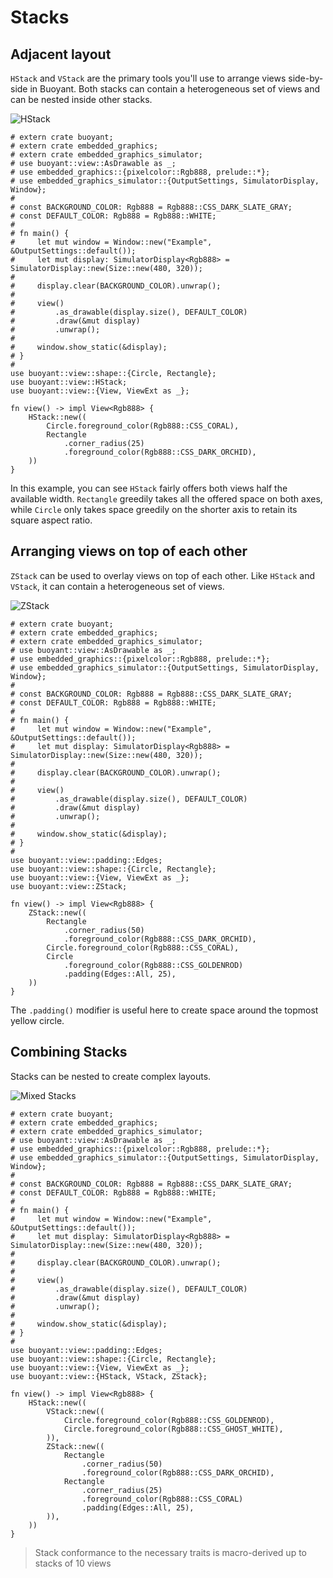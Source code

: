 # Stacks

## Adjacent layout

`HStack` and `VStack` are the primary tools you'll use to arrange views side-by-side in Buoyant.
Both stacks can contain a heterogeneous set of views and can be nested inside other stacks.

![HStack](./images/hstack.png)

```rust,no_run
# extern crate buoyant;
# extern crate embedded_graphics;
# extern crate embedded_graphics_simulator;
# use buoyant::view::AsDrawable as _;
# use embedded_graphics::{pixelcolor::Rgb888, prelude::*};
# use embedded_graphics_simulator::{OutputSettings, SimulatorDisplay, Window};
# 
# const BACKGROUND_COLOR: Rgb888 = Rgb888::CSS_DARK_SLATE_GRAY;
# const DEFAULT_COLOR: Rgb888 = Rgb888::WHITE;
# 
# fn main() {
#     let mut window = Window::new("Example", &OutputSettings::default());
#     let mut display: SimulatorDisplay<Rgb888> = SimulatorDisplay::new(Size::new(480, 320));
# 
#     display.clear(BACKGROUND_COLOR).unwrap();
# 
#     view()
#         .as_drawable(display.size(), DEFAULT_COLOR)
#         .draw(&mut display)
#         .unwrap();
# 
#     window.show_static(&display);
# }
# 
use buoyant::view::shape::{Circle, Rectangle};
use buoyant::view::HStack;
use buoyant::view::{View, ViewExt as _};

fn view() -> impl View<Rgb888> {
    HStack::new((
        Circle.foreground_color(Rgb888::CSS_CORAL),
        Rectangle
            .corner_radius(25)
            .foreground_color(Rgb888::CSS_DARK_ORCHID),
    ))
}
```

In this example, you can see ``HStack`` fairly offers both views half the available width.
``Rectangle`` greedily takes all the offered space on both axes, while ``Circle`` only takes
space greedily on the shorter axis to retain its square aspect ratio.

## Arranging views on top of each other

`ZStack` can be used to overlay views on top of each other. Like `HStack` and `VStack`,
it can contain a heterogeneous set of views.

![ZStack](./images/zstack.png)

```rust,no_run
# extern crate buoyant;
# extern crate embedded_graphics;
# extern crate embedded_graphics_simulator;
# use buoyant::view::AsDrawable as _;
# use embedded_graphics::{pixelcolor::Rgb888, prelude::*};
# use embedded_graphics_simulator::{OutputSettings, SimulatorDisplay, Window};
# 
# const BACKGROUND_COLOR: Rgb888 = Rgb888::CSS_DARK_SLATE_GRAY;
# const DEFAULT_COLOR: Rgb888 = Rgb888::WHITE;
# 
# fn main() {
#     let mut window = Window::new("Example", &OutputSettings::default());
#     let mut display: SimulatorDisplay<Rgb888> = SimulatorDisplay::new(Size::new(480, 320));
# 
#     display.clear(BACKGROUND_COLOR).unwrap();
# 
#     view()
#         .as_drawable(display.size(), DEFAULT_COLOR)
#         .draw(&mut display)
#         .unwrap();
# 
#     window.show_static(&display);
# }
# 
use buoyant::view::padding::Edges;
use buoyant::view::shape::{Circle, Rectangle};
use buoyant::view::{View, ViewExt as _};
use buoyant::view::ZStack;

fn view() -> impl View<Rgb888> {
    ZStack::new((
        Rectangle
            .corner_radius(50)
            .foreground_color(Rgb888::CSS_DARK_ORCHID),
        Circle.foreground_color(Rgb888::CSS_CORAL),
        Circle
            .foreground_color(Rgb888::CSS_GOLDENROD)
            .padding(Edges::All, 25),
    ))
}
```

The `.padding()` modifier is useful here to create space around the topmost yellow circle.

## Combining Stacks

Stacks can be nested to create complex layouts.

![Mixed Stacks](./images/mixed-stacks.png)

```rust,no_run
# extern crate buoyant;
# extern crate embedded_graphics;
# extern crate embedded_graphics_simulator;
# use buoyant::view::AsDrawable as _;
# use embedded_graphics::{pixelcolor::Rgb888, prelude::*};
# use embedded_graphics_simulator::{OutputSettings, SimulatorDisplay, Window};
# 
# const BACKGROUND_COLOR: Rgb888 = Rgb888::CSS_DARK_SLATE_GRAY;
# const DEFAULT_COLOR: Rgb888 = Rgb888::WHITE;
# 
# fn main() {
#     let mut window = Window::new("Example", &OutputSettings::default());
#     let mut display: SimulatorDisplay<Rgb888> = SimulatorDisplay::new(Size::new(480, 320));
# 
#     display.clear(BACKGROUND_COLOR).unwrap();
# 
#     view()
#         .as_drawable(display.size(), DEFAULT_COLOR)
#         .draw(&mut display)
#         .unwrap();
# 
#     window.show_static(&display);
# }
# 
use buoyant::view::padding::Edges;
use buoyant::view::shape::{Circle, Rectangle};
use buoyant::view::{View, ViewExt as _};
use buoyant::view::{HStack, VStack, ZStack};

fn view() -> impl View<Rgb888> {
    HStack::new((
        VStack::new((
            Circle.foreground_color(Rgb888::CSS_GOLDENROD),
            Circle.foreground_color(Rgb888::CSS_GHOST_WHITE),
        )),
        ZStack::new((
            Rectangle
                .corner_radius(50)
                .foreground_color(Rgb888::CSS_DARK_ORCHID),
            Rectangle
                .corner_radius(25)
                .foreground_color(Rgb888::CSS_CORAL)
                .padding(Edges::All, 25),
        )),
    ))
}
```

> Stack conformance to the necessary traits is macro-derived up to stacks of 10 views
